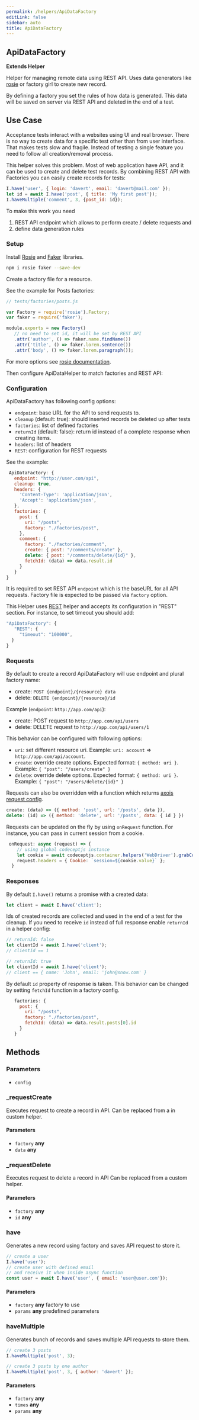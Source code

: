```yaml
---
permalink: /helpers/ApiDataFactory
editLink: false
sidebar: auto
title: ApiDataFactory
---
```


<!-- Generated by documentation.js. Update this documentation by updating the source code. -->

## ApiDataFactory

**Extends Helper**

Helper for managing remote data using REST API.
Uses data generators like [rosie][1] or factory girl to create new record.

By defining a factory you set the rules of how data is generated.
This data will be saved on server via REST API and deleted in the end of a test.

## Use Case

Acceptance tests interact with a websites using UI and real browser.
There is no way to create data for a specific test other than from user interface.
That makes tests slow and fragile. Instead of testing a single feature you need to follow all creation/removal process.

This helper solves this problem.
Most of web application have API, and it can be used to create and delete test records.
By combining REST API with Factories you can easily create records for tests:

```js
I.have('user', { login: 'davert', email: 'davert@mail.com' });
let id = await I.have('post', { title: 'My first post'});
I.haveMultiple('comment', 3, {post_id: id});
```

To make this work you need

1.  REST API endpoint which allows to perform create / delete requests and
2.  define data generation rules

### Setup

Install [Rosie][1] and [Faker][2] libraries.

```sh
npm i rosie faker --save-dev
```

Create a factory file for a resource.

See the example for Posts factories:

```js
// tests/factories/posts.js

var Factory = require('rosie').Factory;
var faker = require('faker');

module.exports = new Factory()
   // no need to set id, it will be set by REST API
   .attr('author', () => faker.name.findName())
   .attr('title', () => faker.lorem.sentence())
   .attr('body', () => faker.lorem.paragraph());
```

For more options see [rosie documentation][1].

Then configure ApiDataHelper to match factories and REST API:

### Configuration

ApiDataFactory has following config options:

-   `endpoint`: base URL for the API to send requests to.
-   `cleanup` (default: true): should inserted records be deleted up after tests
-   `factories`: list of defined factories
-   `returnId` (default: false): return id instead of a complete response when creating items.
-   `headers`: list of headers
-   `REST`: configuration for REST requests

See the example:

```js
 ApiDataFactory: {
   endpoint: "http://user.com/api",
   cleanup: true,
   headers: {
     'Content-Type': 'application/json',
     'Accept': 'application/json',
   },
   factories: {
     post: {
       uri: "/posts",
       factory: "./factories/post",
     },
     comment: {
       factory: "./factories/comment",
       create: { post: "/comments/create" },
       delete: { post: "/comments/delete/{id}" },
       fetchId: (data) => data.result.id
     }
   }
}
```

It is required to set REST API `endpoint` which is the baseURL for all API requests.
Factory file is expected to be passed via `factory` option.

This Helper uses [REST][3] helper and accepts its configuration in "REST" section.
For instance, to set timeout you should add:

```js
"ApiDataFactory": {
   "REST": {
     "timeout": "100000",
  }
}
```

### Requests

By default to create a record ApiDataFactory will use endpoint and plural factory name:

-   create: `POST {endpoint}/{resource} data`
-   delete: `DELETE {endpoint}/{resource}/id`

Example (`endpoint`: `http://app.com/api`):

-   create: POST request to `http://app.com/api/users`
-   delete: DELETE request to `http://app.com/api/users/1`

This behavior can be configured with following options:

-   `uri`: set different resource uri. Example: `uri: account` => `http://app.com/api/account`.
-   `create`: override create options. Expected format: `{ method: uri }`. Example: `{ "post": "/users/create" }`
-   `delete`: override delete options. Expected format: `{ method: uri }`. Example: `{ "post": "/users/delete/{id}" }`

Requests can also be overridden with a function which returns [axois request config][4].

```js
create: (data) => ({ method: 'post', url: '/posts', data }),
delete: (id) => ({ method: 'delete', url: '/posts', data: { id } })
```

Requests can be updated on the fly by using `onRequest` function. For instance, you can pass in current session from a cookie.

```js
 onRequest: async (request) => {
    // using global codeceptjs instance
    let cookie = await codeceptjs.container.helpers('WebDriver').grabCookie('session');
    request.headers = { Cookie: `session=${cookie.value}` };
  }
```

### Responses

By default `I.have()` returns a promise with a created data:

```js
let client = await I.have('client');
```

Ids of created records are collected and used in the end of a test for the cleanup.
If you need to receive `id` instead of full response enable `returnId` in a helper config:

```js
// returnId: false
let clientId = await I.have('client');
// clientId == 1

// returnId: true
let clientId = await I.have('client');
// client == { name: 'John', email: 'john@snow.com' }
```

By default `id` property of response is taken. This behavior can be changed by setting `fetchId` function in a factory config.

```js
   factories: {
     post: {
       uri: "/posts",
       factory: "./factories/post",
       fetchId: (data) => data.result.posts[0].id
     }
   }
```

## Methods

### Parameters

-   `config`  

### _requestCreate

Executes request to create a record in API.
Can be replaced from a in custom helper.

#### Parameters

-   `factory` **any** 
-   `data` **any** 

### _requestDelete

Executes request to delete a record in API
Can be replaced from a custom helper.

#### Parameters

-   `factory` **any** 
-   `id` **any** 

### have

Generates a new record using factory and saves API request to store it.

```js
// create a user
I.have('user');
// create user with defined email
// and receive it when inside async function
const user = await I.have('user', { email: 'user@user.com'});
```

#### Parameters

-   `factory` **any** factory to use
-   `params` **any** predefined parameters

### haveMultiple

Generates bunch of records and saves multiple API requests to store them.

```js
// create 3 posts
I.haveMultiple('post', 3);

// create 3 posts by one author
I.haveMultiple('post', 3, { author: 'davert' });
```

#### Parameters

-   `factory` **any** 
-   `times` **any** 
-   `params` **any** 

[1]: https://github.com/rosiejs/rosie

[2]: https://www.npmjs.com/package/faker

[3]: http://codecept.io/helpers/REST/

[4]: https://github.com/axios/axios#request-config
